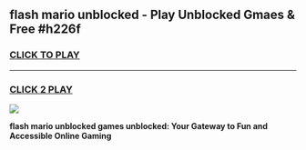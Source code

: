 
## flash mario unblocked - Play Unblocked Gmaes & Free #h226f
<h3>
<a href="https://news.freeplayer.one?title=flash_mario_unblocked&ref=26F">CLICK TO PLAY</a></h3>
<hr>

<h3>
<a href="https://news.freeplayer.one?title=flash_mario_unblocked&ref=26F">CLICK 2 PLAY</a>
  
</h3>

<a href="https://news.freeplayer.one?title=flash_mario_unblocked&ref=26F/"><img src="https://clearcache.store/games.png"></a>


**flash mario unblocked games unblocked: Your Gateway to Fun and Accessible Online Gaming**
